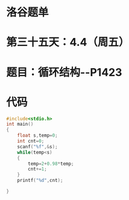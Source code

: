 # 洛谷题单

# 第三十五天：4.4（周五）

# 题目：循环结构--P1423

# 代码

```c
#include<stdio.h>
int main()
{
    float s,temp=0;
    int cnt=0;
    scanf("%f",&s);
    while(temp<s)
    {
        temp=2+0.98*temp;
        cnt+=1;
    }
    printf("%d",cnt);

}
```

